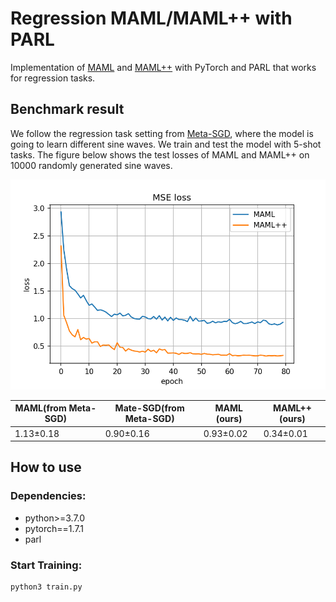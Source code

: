 # Regression MAML/MAML++ with PARL

Implementation of [MAML](https://arxiv.org/abs/1703.03400) and [MAML++](https://arxiv.org/abs/1810.09502) with PyTorch and PARL that works for regression tasks.

## Benchmark result

We follow the regression task setting from [Meta-SGD](https://arxiv.org/pdf/1707.09835.pdf), where the model is going to learn different sine waves. We train and test the model with 5-shot tasks. The figure below shows the test losses of MAML and MAML++ on 10000 randomly generated sine waves.

<p align="center">
<img src=".benchmark/loss.png" alt="result"/>
</p>

| MAML(from Meta-SGD) | Mate-SGD(from Meta-SGD) | MAML (ours) | MAML++ (ours)|
| --- | --- | --- | --- |
| 1.13&plusmn;0.18 |0.90&plusmn;0.16|  0.93&plusmn;0.02 | 0.34&plusmn;0.01 |

## How to use

### Dependencies:

+ python>=3.7.0
+ pytorch==1.7.1
+ parl

### Start Training:

~~~
python3 train.py
~~~
